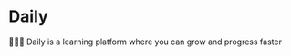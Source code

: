 # Daily
:notebook::notebook::notebook: Daily is a learning platform where you can grow and progress faster
